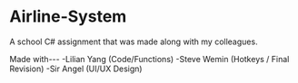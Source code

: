 # Airline-System
A school C# assignment that was made along with my colleagues.


Made with---
  -Lilian Yang (Code/Functions)
  -Steve Wemin (Hotkeys / Final Revision)
  -Sir Angel (UI/UX Design)

